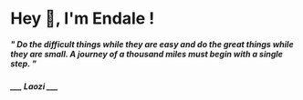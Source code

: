 <h1 title="head"> Hey 👋, I'm Endale !</h1>

**<h5><i>" Do the difficult things while they are easy and do the great things while they are small. A journey of a thousand miles must begin with a single step. "</i></h5>**

*<b>___ Laozi ___</b>*
